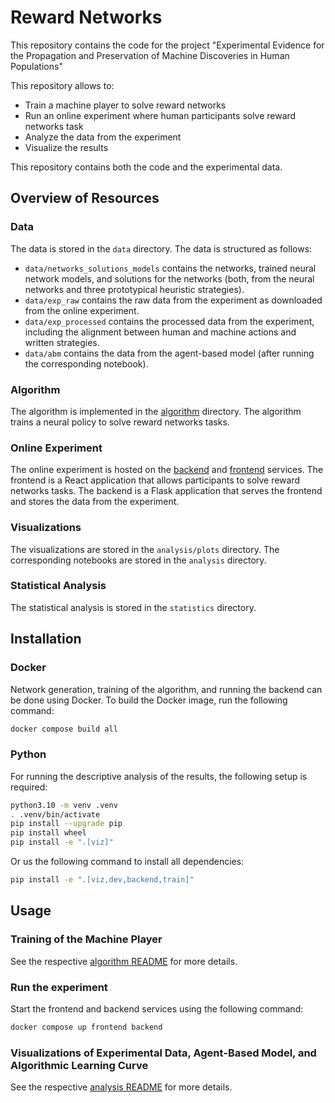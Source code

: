 # Reward Networks

This repository contains the code for the project "Experimental Evidence for the Propagation and Preservation of Machine Discoveries in Human Populations" 

This repository allows to:
- Train a machine player to solve reward networks
- Run an online experiment where human participants solve reward networks task
- Analyze the data from the experiment
- Visualize the results

This repository contains both the code and the experimental data.

## Overview of Resources

### Data

The data is stored in the `data` directory. The data is structured as follows:
- `data/networks_solutions_models` contains the networks, trained neural network models, and solutions for the networks (both, from the neural networks and three prototypical heuristic strategies).
- `data/exp_raw` contains the raw data from the experiment as downloaded from the online experiment.
- `data/exp_processed` contains the processed data from the experiment, including the alignment between human and machine actions and written strategies.
- `data/abm` contains the data from the agent-based model (after running the corresponding notebook).

### Algorithm

The algorithm is implemented in the [algorithm](algorithm) directory. The algorithm trains a neural policy to solve reward networks tasks.

### Online Experiment

The online experiment is hosted on the [backend](backend) and [frontend](frontend) services. The frontend is a React application that allows participants to solve reward networks tasks. The backend is a Flask application that serves the frontend and stores the data from the experiment.

### Visualizations

The visualizations are stored in the `analysis/plots` directory. The corresponding notebooks are stored in the `analysis` directory.

### Statistical Analysis

The statistical analysis is stored in the `statistics` directory.

## Installation

### Docker

Network generation, training of the algorithm, and running the backend can be done using Docker. To build the Docker image, run the following command:

```bash
docker compose build all
```

### Python

For running the descriptive analysis of the results, the following setup is required:

```bash
python3.10 -m venv .venv
. .venv/bin/activate
pip install --upgrade pip
pip install wheel
pip install -e ".[viz]"
```

Or us the following command to install all dependencies:

```bash
pip install -e ".[viz,dev,backend,train]"
```

## Usage

### Training of the Machine Player

See the respective [algorithm README](algorithm/README.md) for more details.

### Run the experiment

Start the frontend and backend services using the following command:

```bash
docker compose up frontend backend
```

### Visualizations of Experimental Data, Agent-Based Model, and Algorithmic Learning Curve

See the respective [analysis README](analysis/README.md) for more details.
